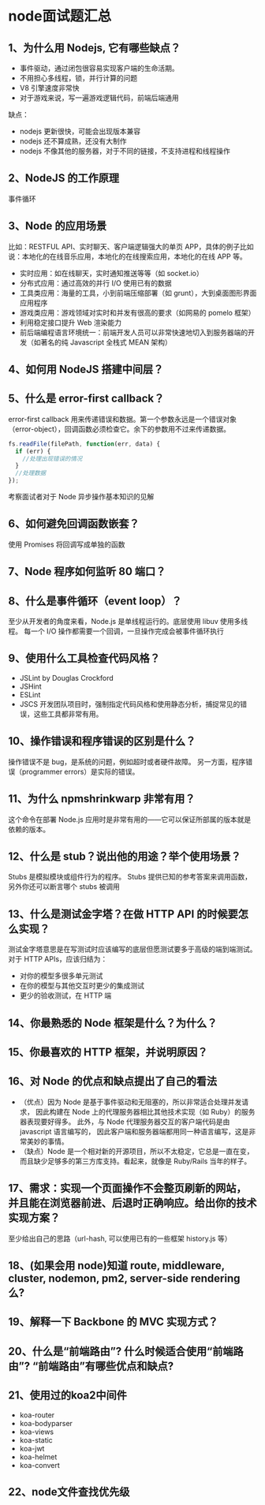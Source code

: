 # node面试题汇总
## 1、为什么用 Nodejs, 它有哪些缺点？
- 事件驱动，通过闭包很容易实现客户端的生命活期。
- 不用担心多线程，锁，并行计算的问题
- V8 引擎速度非常快
- 对于游戏来说，写一遍游戏逻辑代码，前端后端通用

缺点：
- nodejs 更新很快，可能会出现版本兼容
- nodejs 还不算成熟，还没有大制作
- nodejs 不像其他的服务器，对于不同的链接，不支持进程和线程操作


## 2、NodeJS 的工作原理
事件循环


## 3、Node 的应用场景
比如：RESTFUL API、实时聊天、客户端逻辑强大的单页 APP，具体的例子比如说：本地化的在线音乐应用，本地化的在线搜索应用，本地化的在线 APP 等。
- 实时应用：如在线聊天，实时通知推送等等（如 socket.io）
- 分布式应用：通过高效的并行 I/O 使用已有的数据
- 工具类应用：海量的工具，小到前端压缩部署（如 grunt），大到桌面图形界面应用程序
- 游戏类应用：游戏领域对实时和并发有很高的要求（如网易的 pomelo 框架）
- 利用稳定接口提升 Web 渲染能力
- 前后端编程语言环境统一：前端开发人员可以非常快速地切入到服务器端的开发（如著名的纯 Javascript 全栈式 MEAN 架构）


## 4、如何用 NodeJS 搭建中间层？


## 5、什么是 error-first callback？
error-first callback 用来传递错误和数据。第一个参数永远是一个错误对象（error-object），回调函数必须检查它。余下的参数用不过来传递数据。
```js
fs.readFile(filePath, function(err, data) {
  if (err) {
    //处理出现错误的情况
  }
  //处理数据
});
```
考察面试者对于 Node 异步操作基本知识的见解


## 6、如何避免回调函数嵌套？
使用 Promises 将回调写成单独的函数


## 7、Node 程序如何监听 80 端口？


## 8、什么是事件循环（event loop）？
至少从开发者的角度来看，Node.js 是单线程运行的。底层使用 libuv 使用多线程。 每一个 I/O 操作都需要一个回调，一旦操作完成会被事件循环执行


## 9、使用什么工具检查代码风格？
- JSLint by Douglas Crockford
- JSHint
- ESLint
- JSCS 开发团队项目时，强制指定代码风格和使用静态分析，捕捉常见的错误，这些工具都非常有用。


## 10、操作错误和程序错误的区别是什么？
操作错误不是 bug，是系统的问题，例如超时或者硬件故障。 另一方面，程序错误（programmer errors）是实际的错误。


## 11、为什么 npmshrinkwarp 非常有用？
这个命令在部署 Node.js 应用时是非常有用的——它可以保证所部属的版本就是依赖的版本。


## 12、什么是 stub？说出他的用途？举个使用场景？
Stubs 是模拟模块或组件行为的程序。 Stubs 提供已知的参考答案来调用函数，另外你还可以断言哪个 stubs 被调用


## 13、什么是测试金字塔？在做 HTTP API 的时候要怎么实现？
测试金字塔意思是在写测试时应该编写的底层但愿测试要多于高级的端到端测试。 对于 HTTP APIs，应该归结为：
- 对你的模型多很多单元测试
- 在你的模型与其他交互时更少的集成测试
- 更少的验收测试，在 HTTP 端


## 14、你最熟悉的 Node 框架是什么？为什么？



## 15、你最喜欢的 HTTP 框架，并说明原因？


## 16、对 Node 的优点和缺点提出了自己的看法
- （优点）因为 Node 是基于事件驱动和无阻塞的，所以非常适合处理并发请求， 因此构建在 Node 上的代理服务器相比其他技术实现（如 Ruby）的服务器表现要好得多。 此外，与 Node 代理服务器交互的客户端代码是由 javascript 语言编写的， 因此客户端和服务器端都用同一种语言编写，这是非常美妙的事情。
- （缺点）Node 是一个相对新的开源项目，所以不太稳定，它总是一直在变， 而且缺少足够多的第三方库支持。看起来，就像是 Ruby/Rails 当年的样子。


## 17、需求：实现一个页面操作不会整页刷新的网站，并且能在浏览器前进、后退时正确响应。给出你的技术实现方案？
至少给出自己的思路（url-hash, 可以使用已有的一些框架 history.js 等）


## 18、(如果会用 node)知道 route, middleware, cluster, nodemon, pm2, server-side rendering 么?


## 19、解释一下 Backbone 的 MVC 实现方式？


## 20、什么是“前端路由”? 什么时候适合使用“前端路由”? “前端路由”有哪些优点和缺点?


## 21、使用过的koa2中间件
- koa-router
- koa-bodyparser
- koa-views
- koa-static
- koa-jwt
- koa-helmet
- koa-convert


## 22、node文件查找优先级